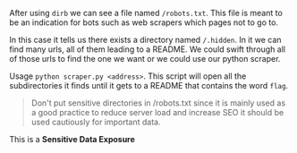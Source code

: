 After using `dirb` we can see a file named `/robots.txt`. This file is meant to be an indication for bots such as web scrapers which pages not to go to.

In this case it tells us there exists a directory named `/.hidden`.
In it we can find many urls, all of them leading to a README. We could swift through all of those urls to find the one we want or we could use our python scraper.

Usage ``python scraper.py <address>``. This script will open all the subdirectories it finds until it gets to a README that contains the word `flag`.

> Don't put sensitive directories in /robots.txt since it is mainly used as a good practice to reduce server load and increase SEO it should be used cautiously for important data.

This is a **Sensitive Data Exposure**